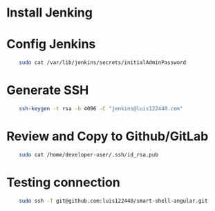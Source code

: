 # Install Jenking


# Config Jenkins

```bash
    sudo cat /var/lib/jenkins/secrets/initialAdminPassword
```

# Generate SSH

```bash
    ssh-keygen -t rsa -b 4096 -C "jenkins@luis122448.com"
```

# Review and Copy to Github/GitLab

```bash
    sudo cat /home/developer-user/.ssh/id_rsa.pub
```

# Testing connection

```bash
    sudo ssh -T git@github.com:luis122448/smart-shell-angular.git
```